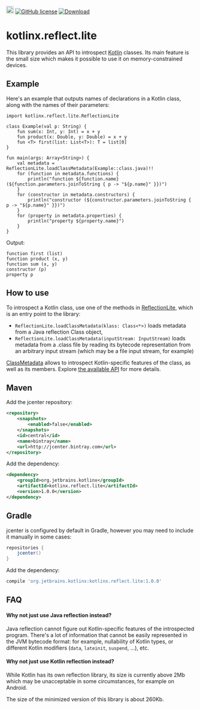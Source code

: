<a href="http://slack.kotlinlang.org/"><img src="http://slack.kotlinlang.org/badge.svg" height="20"></a>
[![GitHub license](https://img.shields.io/badge/license-Apache%20License%202.0-blue.svg?style=flat)](http://www.apache.org/licenses/LICENSE-2.0)
[![Download](https://api.bintray.com/packages/kotlin/kotlinx.reflect.lite/kotlinx.reflect.lite/images/download.svg)](https://bintray.com/kotlin/kotlinx.reflect.lite/kotlinx.reflect.lite/_latestVersion)

# kotlinx.reflect.lite

This library provides an API to introspect [Kotlin](https://kotlinlang.org) classes. Its main feature is the small size which makes it possible to use it on memory-constrained devices.

## Example

Here's an example that outputs names of declarations in a Kotlin class, along with the names of their parameters:
```
import kotlinx.reflect.lite.ReflectionLite

class Example(val p: String) {
    fun sum(x: Int, y: Int) = x + y
    fun product(x: Double, y: Double) = x + y
    fun <T> first(list: List<T>): T = list[0]
}

fun main(args: Array<String>) {
    val metadata = ReflectionLite.loadClassMetadata(Example::class.java)!!
    for (function in metadata.functions) {
        println("function ${function.name} (${function.parameters.joinToString { p -> "${p.name}" }})")
    }
    for (constructor in metadata.constructors) {
        println("constructor (${constructor.parameters.joinToString { p -> "${p.name}" }})")
    }
    for (property in metadata.properties) {
        println("property ${property.name}")
    }
}
```

Output:
```
function first (list)
function product (x, y)
function sum (x, y)
constructor (p)
property p
```

## How to use

To introspect a Kotlin class, use one of the methods in [ReflectionLite](https://github.com/Kotlin/kotlinx.reflect.lite/blob/master/src/main/java/kotlinx/reflect/lite/ReflectionLite.kt), which is an entry point to the library:
* `ReflectionLite.loadClassMetadata(klass: Class<*>)` loads metadata from a Java reflection Class object,
* `ReflectionLite.loadClassMetadata(inputStream: InputStream)` loads metadata from a .class file by reading its bytecode representation from an arbitrary input stream (which may be a file input stream, for example)

[ClassMetadata](https://github.com/Kotlin/kotlinx.reflect.lite/blob/master/src/main/java/kotlinx/reflect/lite/ClassMetadata.kt) allows to introspect Kotlin-specific features of the class, as well as its members. Explore [the available API](https://github.com/Kotlin/kotlinx.reflect.lite/tree/master/src/main/java/kotlinx/reflect/lite) for more details.

## Maven

Add the jcenter repository:

```xml
<repository>
    <snapshots>
        <enabled>false</enabled>
    </snapshots>
    <id>central</id>
    <name>bintray</name>
    <url>http://jcenter.bintray.com</url>
</repository>
```

Add the dependency:

```xml
<dependency>
    <groupId>org.jetbrains.kotlinx</groupId>
    <artifactId>kotlinx.reflect.lite</artifactId>
    <version>1.0.0</version>
</dependency>
```

## Gradle

jcenter is configured by default in Gradle, however you may need to include it manually in some cases:

```groovy
repositories {
    jcenter()
}
```

Add the dependency:

```groovy
compile 'org.jetbrains.kotlinx:kotlinx.reflect.lite:1.0.0'
```

## FAQ

#### Why not just use Java reflection instead?

Java reflection cannot figure out Kotlin-specific features of the introspected program. There's a lot of information that cannot be easily represented in the JVM bytecode format: for example, nullability of Kotlin types, or different Kotlin modifiers (`data`, `lateinit`, `suspend`, ...), etc.

#### Why not just use Kotlin reflection instead?

While Kotlin has its own reflection library, its size is currently above 2Mb which may be unacceptable in some circumstances, for example on Android.

The size of the minimized version of this library is about 260Kb.
